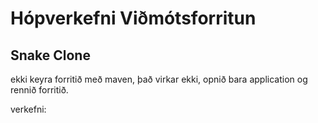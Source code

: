 # Hópverkefni Viðmótsforritun
## Snake Clone

ekki keyra forritið með maven, það virkar ekki, opnið bara application og rennið forritið.

verkefni:


